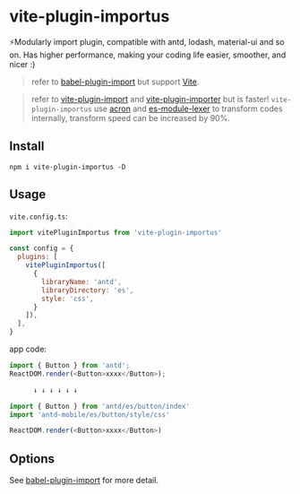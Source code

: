 # vite-plugin-importus
⚡Modularly import plugin, compatible with antd, lodash, material-ui and so on. Has higher performance, making your coding life easier, smoother, and nicer :)

> refer to [babel-plugin-import](https://github.com/umijs/babel-plugin-import) but support [Vite](https://github.com/vitejs/vite).

> refer to [vite-plugin-import](https://github.com/meowtec/vite-plugin-import) and [vite-plugin-importer](https://github.com/ajuner/vite-plugin-importer) but is faster! `vite-plugin-importus` use [acron](https://github.com/acornjs/acorn) and [es-module-lexer](https://github.com/guybedford/es-module-lexer) to transform codes internally, transform speed can be increased by 90%.

## Install
```
npm i vite-plugin-importus -D
```

## Usage
`vite.config.ts`:

```js
import vitePluginImportus from 'vite-plugin-importus'

const config = {
  plugins: [
    vitePluginImportus([
      {
        libraryName: 'antd',
        libraryDirectory: 'es',
        style: 'css',
      }
    ]),
  ],
}
```

app code:
```javascript
import { Button } from 'antd';
ReactDOM.render(<Button>xxxx</Button>);

      ↓ ↓ ↓ ↓ ↓ ↓

import { Button } from 'antd/es/button/index'
import 'antd-mobile/es/button/style/css'

ReactDOM.render(<Button>xxxx</Button>)
```

## Options

See [babel-plugin-import](https://github.com/umijs/babel-plugin-import#options) for more detail.